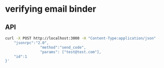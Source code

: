 verifying email binder
======================

## API

```bash
curl -X POST http://localhost:3000 -H "Content-Type:application/json" --data '{
    "jsonrpc":"2.0",
                "method":"send_code",
                "params": ["test@test.com"],
    "id":1
}'
```